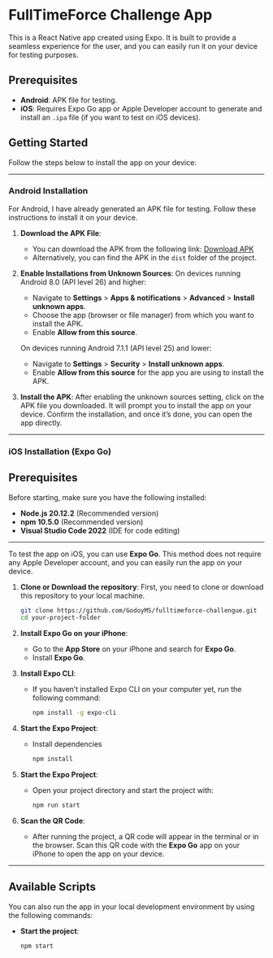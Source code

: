 # FullTimeForce Challenge App

This is a React Native app created using Expo. It is built to provide a seamless experience for the user, and you can easily run it on your device for testing purposes.

## Prerequisites

- **Android**: APK file for testing.
- **iOS**: Requires Expo Go app or Apple Developer account to generate and install an `.ipa` file (if you want to test on iOS devices).

## Getting Started

Follow the steps below to install the app on your device:

---

### Android Installation

For Android, I have already generated an APK file for testing. Follow these instructions to install it on your device.

1. **Download the APK File**:
   - You can download the APK from the following link:
     [Download APK](https://expo.dev/artifacts/eas/xuW2uAEmfTBqAia9U7yiP5.apk)
   - Alternatively, you can find the APK in the `dist` folder of the project.

2. **Enable Installations from Unknown Sources**:
   On devices running Android 8.0 (API level 26) and higher:
   - Navigate to **Settings** > **Apps & notifications** > **Advanced** > **Install unknown apps**.
   - Choose the app (browser or file manager) from which you want to install the APK.
   - Enable **Allow from this source**.

   On devices running Android 7.1.1 (API level 25) and lower:
   - Navigate to **Settings** > **Security** > **Install unknown apps**.
   - Enable **Allow from this source** for the app you are using to install the APK.

3. **Install the APK**:
   After enabling the unknown sources setting, click on the APK file you downloaded. It will prompt you to install the app on your device. Confirm the installation, and once it’s done, you can open the app directly.

---

### iOS Installation (Expo Go)

## Prerequisites

Before starting, make sure you have the following installed:

- **Node.js 20.12.2** (Recommended version)
- **npm 10.5.0** (Recommended version)
- **Visual Studio Code 2022** (IDE for code editing)
---

To test the app on iOS, you can use **Expo Go**. This method does not require any Apple Developer account, and you can easily run the app on your device.

1. **Clone or Download the repository**:
   First, you need to clone or download this repository to your local machine.

   ```bash
   git clone https://github.com/GodoyMS/fulltimeforce-challengue.git
   cd your-project-folder

2. **Install Expo Go on your iPhone**:
   - Go to the **App Store** on your iPhone and search for **Expo Go**.
   - Install **Expo Go**.

3. **Install Expo CLI**:
   - If you haven’t installed Expo CLI on your computer yet, run the following command:
     ```bash
     npm install -g expo-cli
     ```
4. **Start the Expo Project**:
   - Install dependencies
     ```bash
     npm install
     ```
5. **Start the Expo Project**:
   - Open your project directory and start the project with:
     ```bash
     npm run start
     ```

6. **Scan the QR Code**:
   - After running the project, a QR code will appear in the terminal or in the browser. Scan this QR code with the **Expo Go** app on your iPhone to open the app on your device.

---

## Available Scripts

You can also run the app in your local development environment by using the following commands:

- **Start the project**:
  ```bash
  npm start
